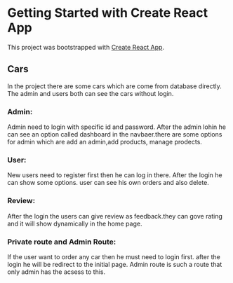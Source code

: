 # Getting Started with Create React App

This project was bootstrapped with [Create React App](https://car-bazar-4d9a6.web.app/).

## Cars

In the project there are some cars which are come from database directly. The admin and users both can see the cars without login.

### Admin:

Admin need to login with specific id and password. After the admin lohin he can see an option called dashboard in the navbaer.there are some options for admin which are add an admin,add products, manage prodects. 

### User:

New users need to register first then he can log in there. After the login he can show some options. user can see his own orders and also delete.

### Review:

After the login the users can give review as feedback.they can gove rating and it will show dynamically in the home page.

### Private route and Admin Route:

If the user want to order any car then he must need to login first. after the login he will be redirect to the initial page.
Admin route is such a route that only admin has the acsess to this.
